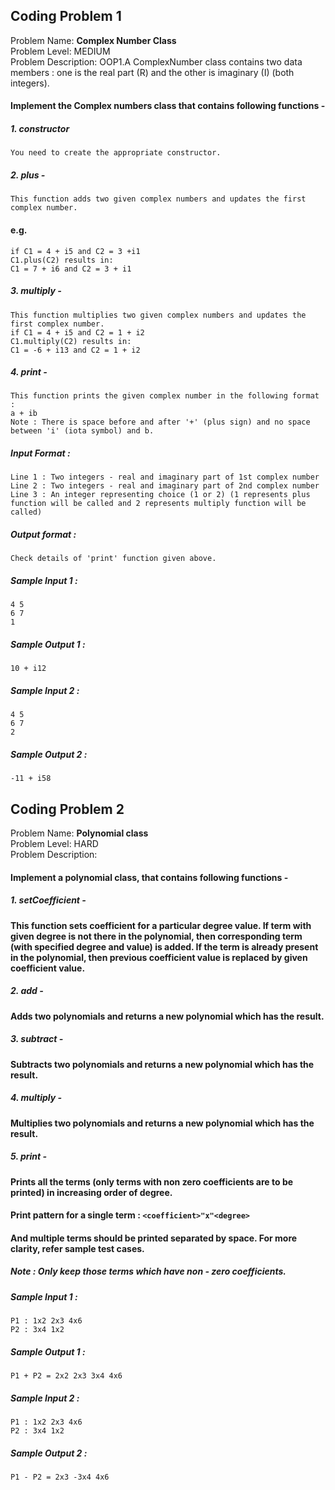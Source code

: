 ## Coding Problem 1

Problem Name: **Complex Number Class**<br>
Problem Level: MEDIUM<br>
Problem Description: OOP1.A ComplexNumber class contains two data members : one is the real part (R) and the other is imaginary (I) (both integers).
#### Implement the Complex numbers class that contains following functions -

##### 1. constructor
    You need to create the appropriate constructor.

##### 2. plus -
    This function adds two given complex numbers and updates the first complex number.
#### e.g.
    if C1 = 4 + i5 and C2 = 3 +i1
    C1.plus(C2) results in:
    C1 = 7 + i6 and C2 = 3 + i1

##### 3. multiply -
    This function multiplies two given complex numbers and updates the first complex number.
    if C1 = 4 + i5 and C2 = 1 + i2
    C1.multiply(C2) results in:
    C1 = -6 + i13 and C2 = 1 + i2


##### 4. print -
    This function prints the given complex number in the following format :
    a + ib
    Note : There is space before and after '+' (plus sign) and no space between 'i' (iota symbol) and b.

##### Input Format :
    Line 1 : Two integers - real and imaginary part of 1st complex number
    Line 2 : Two integers - real and imaginary part of 2nd complex number
    Line 3 : An integer representing choice (1 or 2) (1 represents plus function will be called and 2 represents multiply function will be called)

##### Output format :
    Check details of 'print' function given above.


 ##### Sample Input 1 :
    4 5
    6 7
    1

##### Sample Output 1 :
    10 + i12

##### Sample Input 2 :
    4 5
    6 7
    2

##### Sample Output 2 :
    -11 + i58

## Coding Problem 2
Problem Name: **Polynomial class**<br>
Problem Level: HARD<br>
Problem Description:
#### Implement a polynomial class, that contains following functions -
##### 1. setCoefficient -
#### This function sets coefficient for a particular degree value. If term with given degree is not there in the polynomial, then corresponding term (with specified degree and value) is added. If the term is already present in the polynomial, then previous coefficient value is replaced by given coefficient value.

##### 2. add -
#### Adds two polynomials and returns a new polynomial which has the result.

##### 3. subtract -
#### Subtracts two polynomials and returns a new polynomial which has the result.

##### 4. multiply -
#### Multiplies two polynomials and returns a new polynomial which has the result.

##### 5. print -
#### Prints all the terms (only terms with non zero coefficients are to be printed) in increasing order of degree.

#### Print pattern for a single term : `<coefficient>"x"<degree>`

#### And multiple terms should be printed separated by space. For more clarity, refer sample test cases.

##### Note : Only keep those terms which have non - zero coefficients.

 ##### Sample Input 1 :
    P1 : 1x2 2x3 4x6
    P2 : 3x4 1x2

##### Sample Output 1 :
    P1 + P2 = 2x2 2x3 3x4 4x6

##### Sample Input 2 :
    P1 : 1x2 2x3 4x6
    P2 : 3x4 1x2

##### Sample Output 2 :
    P1 - P2 = 2x3 -3x4 4x6


